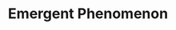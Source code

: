 ---
title: "Emergent Phenomenon"
image: "/gallery/images/emergent-line.jpg"
description: "A minimal composition inspired by linear regression and geometric emergence."
topic: "Statistics"
order: 1
---
